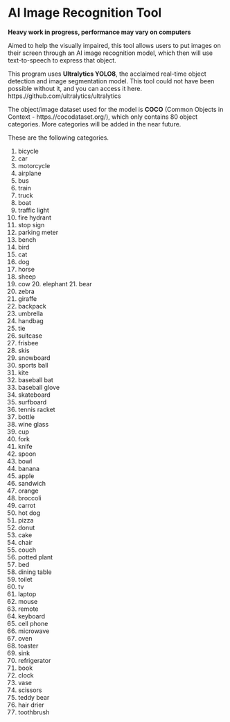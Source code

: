 # AI Image Recognition Tool
**Heavy work in  progress, performance may vary on computers**

Aimed to help the visually impaired, this tool allows users to put images on their screen
through an AI image recognition model, which then will use text-to-speech to express that object.

This program uses **Ultralytics YOLO8**, the acclaimed real-time object detection and image segmentation model.
This tool could not have been possible without it, and you can access it here. 
https.//github.com/ultralytics/ultralytics

The object/image dataset used for the model is **COCO** (Common Objects in Context - https.//cocodataset.org/),
which only contains 80 object categories. More categories will be added in the near future.

These are the following categories.
1. bicycle 
2. car  
3. motorcycle  
4. airplane  
5. bus  
6. train 
7. truck
8. boat 
9. traffic light 
10. fire hydrant 
11. stop sign 
12. parking meter 
13. bench
14. bird 
15. cat 
16. dog 
17. horse 
18. sheep 
19. cow 20. elephant 21. bear
22. zebra 
23. giraffe 
24. backpack 
25. umbrella 
26. handbag 
27. tie 
28. suitcase
29. frisbee 
30. skis 
31. snowboard 
32. sports ball 
33. kite 
34. baseball bat
35. baseball glove 
36. skateboard 
37. surfboard 
38. tennis racket 
39. bottle
40. wine glass 
41. cup 
42. fork 
43. knife 
44. spoon 
45. bowl 
46. banana 
47. apple
48. sandwich 
49. orange 
50. broccoli 
51. carrot 
52. hot dog 
53. pizza 
54. donut
55. cake 
56. chair 
57. couch 
58. potted plant 
59. bed 
60. dining table 
61. toilet
62. tv 
63. laptop 
64. mouse 
65. remote 
66. keyboard 
67. cell phone 
68. microwave
69. oven 
70. toaster 
71. sink 
72. refrigerator 
73. book 
74. clock 
75. vase
76. scissors 
77. teddy bear 
78. hair drier 
79. toothbrush